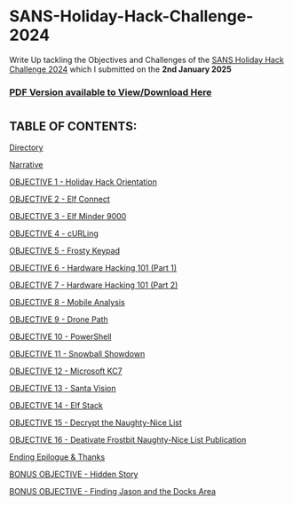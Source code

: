 # SANS-Holiday-Hack-Challenge-2024
Write Up tackling the Objectives and Challenges of the [SANS Holiday Hack Challenge 2024](https://www.sans.org/mlp/holiday-hack-challenge-2024/) which I submitted on the **2nd January 2025** 

### [PDF Version available to View/Download Here](Assets/ne_James%20Baldacchino%20SANS%20HHC%202024%20WriteUp.pdf) ###

#  

## TABLE OF CONTENTS: ##

[Directory]()

[Narrative]()

[OBJECTIVE 1 - Holiday Hack Orientation](OBJECTIVE%2001%20-%20Holiday%20Hack%20orientation.md)

[OBJECTIVE 2 - Elf Connect](OBJECTIVE%2002%20-%20Elf%20Connect.md)

[OBJECTIVE 3 - Elf Minder 9000](OBJECTIVE%2003%20-%20Elf%20Minder%209000.md)

[OBJECTIVE 4 - cURLing](OBJECTIVE%2004-%20cURLing.md)

[OBJECTIVE 5 - Frosty Keypad](OBJECTIVE%2005%20-%20Frosty%20Keypad.md)

[OBJECTIVE 6 - Hardware Hacking 101 (Part 1)](OBJECTIVE%2006%20-%20Hardware%20Hacking%20101%20(Part%201).md)

[OBJECTIVE 7 - Hardware Hacking 101 (Part 2)](OBJECTIVE%2007%20-%20Hardware%20Hacking%20101%20(Part%202).md)

[OBJECTIVE 8 - Mobile Analysis](OBJECTIVE%2008%20-%20Mobile%20Analysis.md)

[OBJECTIVE 9 - Drone Path](OBJECTIVE%2009%20-%20Drone%20Path.md)

[OBJECTIVE 10 - PowerShell](OBJECTIVE%2010%20-%20PowerShell.md)

[OBJECTIVE 11 - Snowball Showdown](OBJECTIVE%2011%20-%20Snowball%20Showdown.md)

[OBJECTIVE 12 - Microsoft KC7](OBJECTIVE%2012%20-%20Microsoft%20KC7.md)

[OBJECTIVE 13 - Santa Vision](OBJECTIVE%2013%20-%20Santa%20Vision.md)

[OBJECTIVE 14 - Elf Stack](OBJECTIVE%2014%20-%20Elf%20Stack.md)

[OBJECTIVE 15 - Decrypt the Naughty-Nice List](OBJECTIVE%2015%20-%20Decrypt%20the%20Naughty-Nice%20List.md)

[OBJECTIVE 16 - Deativate Frostbit Naughty-Nice List Publication](OBJECTIVE%2016%20-%20Deactivate%20Frostbit%20Naughty-Nice%20List%20Publication.md)

[Ending Epilogue & Thanks](_ENDING%20EPILOGUE%20%26%20THANKS%20.md)

[BONUS OBJECTIVE - Hidden Story](_BONUS%20OBJECTIVE%20-%20Hidden%20Story.md)

[BONUS OBJECTIVE - Finding Jason and the Docks Area](_BONUS%20OBJECTIVE%20-%20Finding%20Jason%20and%20the%20Docks%20Area.md)




